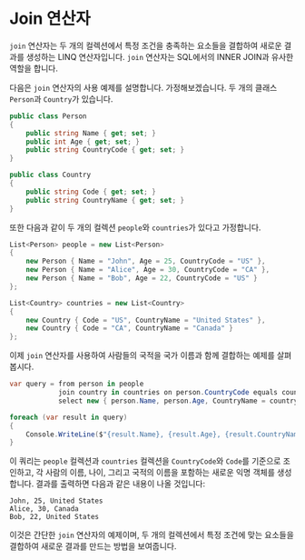 # Join 연산자

`join` 연산자는 두 개의 컬렉션에서 특정 조건을 충족하는 요소들을 결합하여 새로운 결과를 생성하는 LINQ 연산자입니다. `join` 연산자는 SQL에서의 INNER JOIN과 유사한 역할을 합니다.

다음은 `join` 연산자의 사용 예제를 설명합니다. 가정해보겠습니다. 두 개의 클래스 `Person`과 `Country`가 있습니다.

```csharp
public class Person
{
    public string Name { get; set; }
    public int Age { get; set; }
    public string CountryCode { get; set; }
}

public class Country
{
    public string Code { get; set; }
    public string CountryName { get; set; }
}
```

또한 다음과 같이 두 개의 컬렉션 `people`와 `countries`가 있다고 가정합니다.

```csharp
List<Person> people = new List<Person>
{
    new Person { Name = "John", Age = 25, CountryCode = "US" },
    new Person { Name = "Alice", Age = 30, CountryCode = "CA" },
    new Person { Name = "Bob", Age = 22, CountryCode = "US" }
};

List<Country> countries = new List<Country>
{
    new Country { Code = "US", CountryName = "United States" },
    new Country { Code = "CA", CountryName = "Canada" }
};
```

이제 `join` 연산자를 사용하여 사람들의 국적을 국가 이름과 함께 결합하는 예제를 살펴봅시다.

```csharp
var query = from person in people
            join country in countries on person.CountryCode equals country.Code
            select new { person.Name, person.Age, CountryName = country.CountryName };

foreach (var result in query)
{
    Console.WriteLine($"{result.Name}, {result.Age}, {result.CountryName}");
}
```

이 쿼리는 `people` 컬렉션과 `countries` 컬렉션을 `CountryCode`와 `Code`를 기준으로 조인하고, 각 사람의 이름, 나이, 그리고 국적의 이름을 포함하는 새로운 익명 객체를 생성합니다. 결과를 출력하면 다음과 같은 내용이 나올 것입니다:

```
John, 25, United States
Alice, 30, Canada
Bob, 22, United States
```

이것은 간단한 `join` 연산자의 예제이며, 두 개의 컬렉션에서 특정 조건에 맞는 요소들을 결합하여 새로운 결과를 만드는 방법을 보여줍니다.